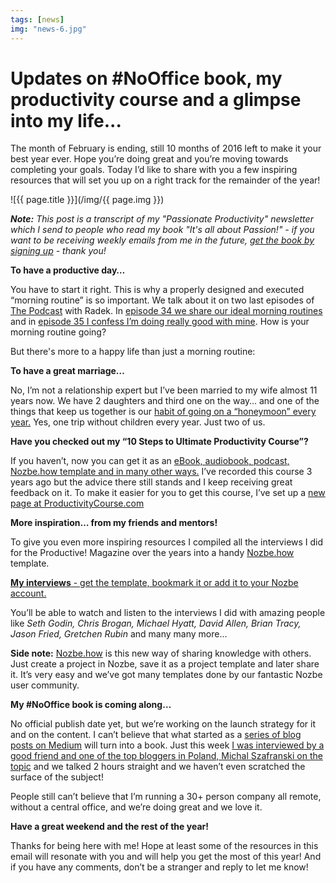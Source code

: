 ```yaml
---
tags: [news]
img: "news-6.jpg"
---
```


# Updates on #NoOffice book, my productivity course and a glimpse into my life...

The month of February is ending, still 10 months of 2016 left to make it your best year ever. Hope you’re doing great and you’re moving towards completing your goals. Today I’d like to share with you a few inspiring resources that will set you up on a right track for the remainder of the year!

<!--More-->

![{{ page.title }}](/img/{{ page.img }})

***Note:*** *This post is a transcript of my "Passionate Productivity" newsletter which I send to people who read my book "It's all about Passion!" - if you want to be receiving weekly emails from me in the future, [get the book by signing up](/newsletter/) - thank you!*

**To have a productive day…**

You have to start it right. This is why a properly designed and executed “morning routine” is so important. We talk about it on two last episodes of [The Podcast][t] with Radek. In [episode 34 we share our ideal morning routines][t34] and in [episode 35 I confess I’m doing really good with mine][t35]. How is your morning routine going?

But there's more to a happy life than just a morning routine:

**To have a great marriage…**

No, I’m not a relationship expert but I’ve been married to my wife almost 11 years now. We have 2 daughters and third one on the way… and one of the things that keep us together is our [habit of going on a “honeymoon” every year.][s1] Yes, one trip without children every year. Just two of us.

**Have you checked out my “10 Steps to Ultimate Productivity Course”?**

If you haven’t, now you can get it as an [eBook, audiobook, podcast, Nozbe.how template and in many other ways.][pc] I’ve recorded this course 3 years ago but the advice there still stands and I keep receiving great feedback on it. To make it easier for you to get this course, I’ve set up a [new page at ProductivityCourse.com][pc]

**More inspiration… from my friends and mentors!**

To give you even more inspiring resources I compiled all the interviews I did for the Productive! Magazine over the years into a handy [Nozbe.how][h] template.

[**My interviews** - get the template, bookmark it or add it to your Nozbe account.][hi]

You’ll be able to watch and listen to the interviews I did with amazing people like *Seth Godin, Chris Brogan, Michael Hyatt, David Allen, Brian Tracy, Jason Fried, Gretchen Rubin* and many many more…

**Side note:** [Nozbe.how][h] is this new way of sharing knowledge with others. Just create a project in Nozbe, save it as a project template and later share it. It’s very easy and we’ve got many templates done by our fantastic Nozbe user community.

**My #NoOffice book is coming along…**

No official publish date yet, but we’re working on the launch strategy for it and on the content. I can’t believe that what started as a [series of blog posts on Medium][no] will turn into a book. Just this week [I was interviewed by a good friend and one of the top bloggers in Poland, Michal Szafranski on the topic][ms] and we talked 2 hours straight and we haven’t even scratched the surface of the subject!

People still can’t believe that I’m running a 30+ person company all remote, without a central office, and we’re doing great and we love it.

**Have a great weekend and the rest of the year!**

Thanks for being here with me! Hope at least some of the resources in this email will resonate with you and will help you get the most of this year! And if you have any comments, don’t be a stranger and reply to let me know!

[t34]: /podcast-34/
[t35]: /podcast-35/
[s1]: https://sliwinski.com/honeymoon
[pc]: http://productivitycourse.com
[h]: https://how.nozbe.com/
[hi]: https://nozbe.how/x8Zya
[no]: https://nooffice.org/
[ms]: http://jakoszczedzacpieniadze.pl/no-office-praca-zdalna-w-firmie-bez-biur
[s2]: https://sliwinski.com/9nozbe
[n3]: https://nozbe.com/blog/scope-roles
[t]: http://thepodcast.fm
[w]: /applewatch/
[m]: http://productivemag.com/
[s]: https://sliwinski.com/show/
[b]: https://sliwinski.com/
[a]: https://sliwinski.com/productivity-apps
[i]: https://sliwinski.com/interview
[p]: https://sliwinski.com/passion
[n]: https://michael.gratis/nozbe
[r]: https://remag.me/
[nb]: https://nozbe.com/buy/?email=%%subscriber_email%%&code=MICHAELNEWS